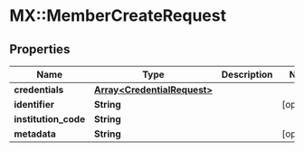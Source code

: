 # MX::MemberCreateRequest

## Properties
Name | Type | Description | Notes
------------ | ------------- | ------------- | -------------
**credentials** | [**Array&lt;CredentialRequest&gt;**](CredentialRequest.md) |  | 
**identifier** | **String** |  | [optional] 
**institution_code** | **String** |  | 
**metadata** | **String** |  | [optional] 


